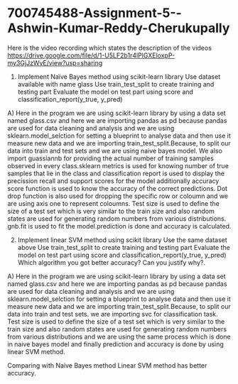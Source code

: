 # 700745488-Assignment-5--Ashwin-Kumar-Reddy-Cherukupally

Here is the video recording which states the description of the videos
https://drive.google.com/file/d/1-U5LF2b1r4lPlGXEloxpP-my3GjJzWvE/view?usp=sharing


1. Implement Naïve Bayes method using scikit-learn library
Use dataset available with name glass
Use train_test_split to create training and testing part
Evaluate the model on test part using score and
classification_report(y_true, y_pred)


A) Here in the program we are using scikit-learn library by using a data set named glass.csv and here we are importing pandas as pd because pandas are used for data cleaning and analysis and we are using sklearn.model_selction for setting a blueprint to analyse data and then use it measure new data and we are importing train_test_split.Because, to split our data into train and test sets and we are using naive bayes model.
We also import guassiannb for providing the actual number of training samples observed in every class.sklearn metrics is used for knowing number of true samples that lie in the class and classification report is used to display the precission recall and support scores for the model additionally accuracy score function is used to know the accuracy of the correct predictions.
Dot drop function is also used for dropping the specific row or coloumn and we are using axis one to represent coloumns. Test size is used to define the size of a test set which is very similar to the train size and also random states are used for generating random numbers from various distributions. gnb.fit is used to fit the model.prediction is done and accuracy is calculated.


2. Implement linear SVM method using scikit library
Use the same dataset above
Use train_test_split to create training and testing part
Evaluate the model on test part using score and
classification_report(y_true, y_pred)
Which algorithm you got better accuracy? Can you justify why?.


A) Here in the program we are using scikit-learn library by using a data set named glass.csv and here we are importing pandas as pd because pandas are used for data cleaning and analysis and we are using sklearn.model_selction for setting a blueprint to analyse data and then use it measure new data and we are importing train_test_split.Because, to split our data into train and test sets.
we are importing svc for classification task. Test size is used to define the size of a test set which is very similar to the train size and also random states are used for generating random numbers from various distributions and we are using the same process which is done in naive bayes model and finally prediction and accuracy is done by using linear SVM method.

Comparing with Naive Bayes method Linear SVM method has better accuracy.

